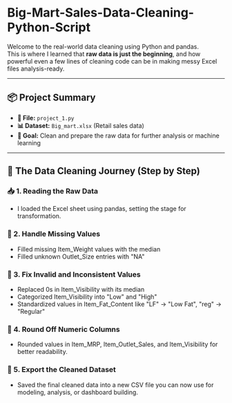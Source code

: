 # Big-Mart-Sales-Data-Cleaning-Python-Script


Welcome to the real-world data cleaning using Python and pandas.  
This is where I learned that **raw data is just the beginning**, and how powerful even a few lines of cleaning code can be in making messy Excel files analysis-ready.

---

## 📦 Project Summary

- **📁 File:** `project_1.py`  
- **📊 Dataset:** `Big_mart.xlsx` (Retail sales data)  
- **🎯 Goal:** Clean and prepare the raw data for further analysis or machine learning  

---

## 🧠 The Data Cleaning Journey (Step by Step)

### 📥 1. Reading the Raw Data

- I loaded the Excel sheet using pandas, setting the stage for transformation.
  

### 🧹 2. Handle Missing Values
- Filled missing Item_Weight values with the median
- Filled unknown Outlet_Size entries with "NA"
  

### 🔁 3. Fix Invalid and Inconsistent Values
- Replaced 0s in Item_Visibility with its median
- Categorized Item_Visibility into "Low" and "High"
- Standardized values in Item_Fat_Content like "LF" → "Low Fat", "reg" → "Regular"
  

### 🎯 4. Round Off Numeric Columns
- Rounded values in Item_MRP, Item_Outlet_Sales, and Item_Visibility for better readability.


### 💾 5. Export the Cleaned Dataset
- Saved the final cleaned data into a new CSV file you can now use for modeling, analysis, or dashboard building.



